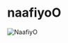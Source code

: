 # naafiyoO
![NaafiyO](https://user-images.githubusercontent.com/88010773/150648076-1c502a37-ba28-4be7-b045-5d6c1b20550a.png)

